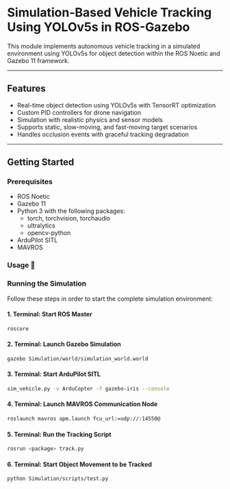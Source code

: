 # Simulation-Based Vehicle Tracking Using YOLOv5s in ROS-Gazebo

This module implements autonomous vehicle tracking in a simulated environment using YOLOv5s for object detection within the ROS Noetic and Gazebo 11 framework.

---

## Features

- Real-time object detection using YOLOv5s with TensorRT optimization  
- Custom PID controllers for drone navigation  
- Simulation with realistic physics and sensor models  
- Supports static, slow-moving, and fast-moving target scenarios  
- Handles occlusion events with graceful tracking degradation  

---

## Getting Started

### Prerequisites

- ROS Noetic  
- Gazebo 11  
- Python 3 with the following packages:
  - torch, torchvision, torchaudio  
  - ultralytics  
  - opencv-python  
- ArduPilot SITL
- MAVROS

### Usage 🚁


### Running the Simulation

Follow these steps in order to start the complete simulation environment:

#### 1. Terminal: Start ROS Master
```bash
roscore
```
#### 2. Terminal: Launch Gazebo Simulation
```bash
gazebo Simulation/world/simulation_world.world
```
#### 3. Terminal: Start ArduPilot SITL
```bash
sim_vehicle.py -v ArduCopter -f gazebo-iris --console
```
#### 4. Terminal: Launch MAVROS Communication Node
```bash
roslaunch mavros apm.launch fcu_url:=udp://:14550@
```
#### 5. Terminal: Run the Tracking Script
```bash
rosrun <package> track.py
```
#### 6. Terminal: Start Object Movement to be Tracked
```bash
python Simulation/scripts/test.py
```


